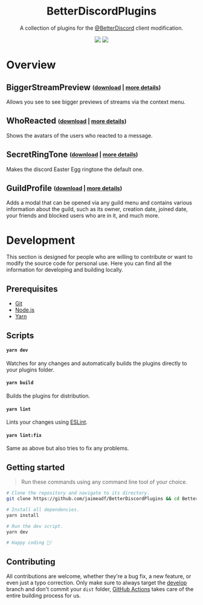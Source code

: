 <h1 align="center">BetterDiscordPlugins</h1>
<p align="center">A collection of plugins for the <a href="https://github.com/BetterDiscord">@BetterDiscord</a> client modification.</p>
<p align="center">
    <a href="https://discord.gg/z6Yx9A8VDR"><img src="https://discordapp.com/api/guilds/514185816315265068/widget.png"/></a>
    <a href="https://discord.gg/z6Yx9A8VDR"><img src="https://github.com/jaimeadf/BetterDiscordPlugins/actions/workflows/release.yml/badge.svg"/></a>
</p>

# Overview

<h2>
    BiggerStreamPreview
    <sub>
        <sup>(<a href="https://betterdiscord.app/Download?id=137">download</a> | <a href="/src/BiggerStreamPreview">more details</a>)</sup>
    </sub>
</h2>

Allows you see to see bigger previews of streams via the context menu.

<h2>
    WhoReacted
    <sub>
        <sup>(<a href="https://betterdiscord.app/Download?id=138">download</a> | <a href="/src/WhoReacted">more details</a>)</sup>
    </sub>
</h2>

Shows the avatars of the users who reacted to a message.

<h2>
    SecretRingTone
    <sub>
        <sup>(<a href="https://betterdiscord.app/Download?id=139">download</a> | <a href="/src/SecretRingTone">more details</a>)</sup>
    </sub>
</h2>

Makes the discord Easter Egg ringtone the default one.

<h2>
    GuildProfile
    <sub>
        <sup>(<a href="https://betterdiscord.app/Download?id=220">download</a> | <a href="/src/GuildProfile">more details</a>)</sup>
    </sub>
</h2>

Adds a modal that can be opened via any guild menu and contains various information about the guild, such as its owner, creation date, joined date, your friends and blocked users who are in it, and much more.

# Development

This section is designed for people who are willing to contribute or want to modify the source code for personal use. Here you can find all the information for developing and building locally.


## Prerequisites

- [Git](https://git-scm.com)
- [Node.js](https://nodejs.org)
- [Yarn](https://yarnpkg.com/)

## Scripts

#### `yarn dev`

Watches for any changes and automatically builds the plugins directly to your plugins folder.

#### `yarn build`

Builds the plugins for distribution.

#### `yarn lint`
Lints your changes using [ESLint](https://eslint.org/).

#### `yarn lint:fix`
Same as above but also tries to fix any problems.

## Getting started

> Run these commands using any command line tool of your choice.

```bash
# Clone the repository and navigate to its directory.
git clone https://github.com/jaimeadf/BetterDiscordPlugins && cd BetterDiscordPlugins

# Install all dependencies.
yarn install

# Run the dev script.
yarn dev

# Happy coding 🎉!
```

## Contributing

All contributions are welcome, whether they're a bug fix, a new feature, or even just a typo correction. Only make sure to always target the [develop](https://github.com/jaimeadf/BetterDiscordPlugins/tree/develop) branch and don't commit your `dist` folder, [GitHub Actions](https://github.com/features/actions) takes care of the entire building process for us.
